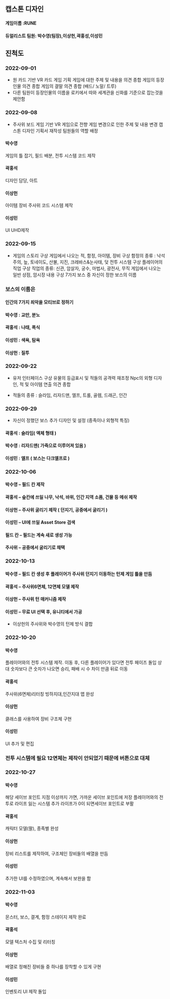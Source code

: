 ## 캡스톤 디자인
#### 게임이름 :RUNE 
#### 듀얼리스트 팀원: 박수영(팀장),이상헌,곽홍성,이성민
## 진척도
### 2022-09-01
- 원 카드 기반 VR 카드 게임 기획
게임에 대한 주제 및 내용을 의견 종합
게임의 등장인물 의견 종합
게임의 결말 의견 종합 (배드/ 노말/ 트루)
- 다른 팀원이 등장인물의 이름을 로키에서 따와 세계관을 신화를 기준으로 잡는것을 제안함
### 2022-09-08
- 주사위 보드 게임 기반 VR 게임으로 전향
게임 변경으로 인한 주제 및 내용 변경
캡스톤 디자인 기획서 재작성
팀원들의 역할 배정

#### 박수영
게임의 틀 잡기, 필드 배분, 전투 시스템 코드 제작

#### 곽홍석
디자인 담당, 아트

#### 이상헌
아이템 장비 주사위 코드 시스템 제작

#### 이성민
UI UHD제작

### 2022-09-15
- 게임의 스토리 구상
게임에서 나오는 적, 함정, 아이템, 장비 구상
함정의 종류 : 낙석주의, 늪, 토네이도, 산불, 지진, 크레바스&눈사태, 덪
전투 시스템 구상
플레이어의 직업 구상
직업의 종류: 신관, 암살자, 궁수, 마법사, 광전사, 무직
게임에서 나오는 일반 상점, 암시장 내용 구상
7가지 보스 중 자신이 정한 보스의 이름

### 보스의 이름은
#### 인간의 7가지 죄악을 모티브로 정하기
#### 박수영 : 교만, 분노
#### 곽홍석 : 나태, 폭식
#### 이성민 : 색욕, 탐욕
#### 이상헌 : 질투

### 2022-09-22
- 유저 인터페이스 구상
유물의 등급표시 및 적들의 공격력 재조정
Npc의 외형 디자인, 적 및 아이템 연출 의견 종합

- 적들의 종류 : 슬라임, 리자드맨, 엘프, 트롤, 골렘, 드래곤, 인간

### 2022-09-29
- 자신이 정했던 보스 추가 디자인 및 설정 (종족이나 외형적 특징)

#### 곽홍석 : 슬라임( 액체 형태 )
#### 박수영 : 리자드맨( 가죽으로 이루어져 있음 )
#### 이성민 : 엘프 ( 보스는 다크엘프로 )

### 2022-10-06
#### 박수영 – 필드 칸 제작
#### 곽홍석 – 숲칸에 쓰일 나무, 낙석, 바위, 인간 지역 소픔, 건물 등 메쉬 제작
#### 이상헌 – 주사위 굴리기 제작 ( 던지기, 공중에서 굴리기 )
#### 이성민 – UI에 쓰일 Asset Store 검색

#### 필드 칸 – 필드는 계속 새로 생성 가능
#### 주사위 – 공중에서 굴리기로 채택

### 2022-10-13
#### 박수영 – 필드 칸 생성 후 플레이어가 주사위 던지기 이동하는 턴제 게임 틀을 만듬
#### 곽홍석 – 주사위6면체, 12면체 모델 제작
#### 이상헌 – 주사위 턴 매커니즘 제작
#### 이성민 – 무료 UI 선택 후, 유니티에서 가공
- 이상헌의 주사위와 박수영의 턴제 방식 결합

### 2022-10-20
#### 박수영
플레이어와의 전투 시스템 제작.
이동 후, 다른 플레이어가 있다면 전투 페이즈 돌입
상대 숫자보다 큰 숫자가 나오면 승리, 패배 시 수 차이 만큼 뒤로 이동

#### 곽홍석 
주사위(6면체)리터칭
빙하지대,인간지대 맵 완성

#### 이상헌 
클래스를 사용하여 장비 구조체 구현

#### 이성민 
UI 추가 및 편집

### 전투 시스템에 필요 12면체는 제작이 안되었기 때문에 버튼으로 대체

### 2022-10-27
#### 박수영 
해당 세이브 포인트 지점 이상까지 가면, 가까운 세이브 포인트에 저장
플레이어와의 전투로 라이프 잃는 시스템 추가
라이프가 0이 되면세이브 포인트로 부활

#### 곽홍석
캐릭터 모델(팔), 종족별 완성

#### 이상헌
장비 리스트를 제작하여, 구조체인 장비들의 배열을 만듬
#### 이성민
추가한 UI를 수정하였으며, 계속해서 보완을 함

### 2022-11-03
#### 박수영 
몬스터, 보스, 결계, 함정 스테이지 제작 완료
#### 곽홍석 
모델 텍스처 수집 및 리터칭
#### 이상헌 
배열로 정해진 장비들 중 하나를 장착할 수 있게 구현
#### 이성민 
인벤토리 UI 제작 돌입
